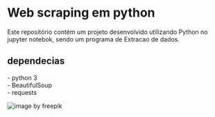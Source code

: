 # Web scraping em python

<p>Este repositório contém um projeto desenvolvido utilizando Python no jupyter notebok, sendo um programa de Extracao de dados.
</p>
<h2>dependecias</h2>
<p>
  - python 3 <br>
  - BeautifulSoup <br>
  - requests 
</p>
<img src="https://img.freepik.com/free-vector/flat-illustration-content-management-system_23-2148815111.jpg?t=st=1718919891~exp=1718923491~hmac=f0320bc4f0024f28ee41b89e11bced806bac487897303862cd0d54ce9d425794&w=740" alt="image by freepik" >

